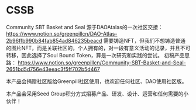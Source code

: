 # CSSB
Community  SBT Basket and Seal
源于DAOAtalas的一次社区交接：https://www.notion.so/greenpillcn/DAO-Atlas-2b96ffb990b84fab854ad846235beacd
需要铸造NFT，但我们不想铸造普通的图片NFT，而是关联社区的，个人拥有的，对一段有意义活动的记录，并且不可转移，因此选择了Soul Bound Token，算是一次研究和实践的尝试。
初稿产品思路：
https://www.notion.so/greenpillcn/Community-SBT-Basket-and-Seal-2651bd5d756e43eeac3f5ff702b5d467

本产品会捐赠社区版给Greenpill社区使用，也欢迎任何社区、DAO使用社区版。

本产品会采用Seed Group积分方式招募产品、研发、设计、运营和任何需要的小伙伴！

